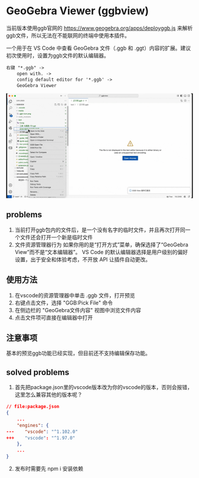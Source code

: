 # GeoGebra Viewer (ggbview)

当前版本使用ggb官网的 https://www.geogebra.org/apps/deployggb.js 来解析ggb文件，所以无法在不能联网的终端中使用本插件。

一个用于在 VS Code 中查看 GeoGebra 文件（.ggb 和 .ggt）内容的扩展。建议初次使用时，设置为ggb文件的默认编辑器。

```
右键 "*.ggb" -> 
    open with. ->
    config default editor for '*.ggb' -> 
    GeoGebra Viewer
```
![设置为默认](setasdefault.gif)

## problems 

1. 当前打开ggb包内的文件后，是一个没有名字的临时文件，并且再次打开同一个文件还会打开一个新是临时文件
2. 文件资源管理器行为
如果你用的是“打开方式”菜单，确保选择了“GeoGebra View”而不是“文本编辑器”。
VS Code 的默认编辑器选择是用户级别的偏好设置，出于安全和体验考虑，不开放 API 让插件自动更改。

## 使用方法

1. 在vscode的资源管理器中单击 .ggb 文件，打开预览
2. 右键点击文件，选择 "GGB:Pick File" 命令
3. 在侧边栏的 "GeoGebra文件内容" 视图中浏览文件内容
4. 点击文件项可直接在编辑器中打开

## 注意事项

基本的预览ggb功能已经实现，但目前还不支持编辑保存功能。

## solved problems
1. 首先把package.json里的vscode版本改为你的vscode的版本，否则会报错，这里怎么兼容其他的版本呢？
```json
// file:package.json
{
    ...
    "engines": {
---    "vscode": "^1.102.0"
+++    "vscode": "^1.97.0"
    },
    ...
}
```
2. 发布时需要先 npm i 安装依赖
